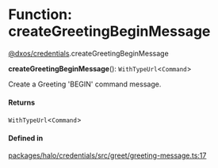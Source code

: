 # Function: createGreetingBeginMessage

[@dxos/credentials](../modules/dxos_credentials.md).createGreetingBeginMessage

**createGreetingBeginMessage**(): `WithTypeUrl`<`Command`\>

Create a Greeting 'BEGIN' command message.

#### Returns

`WithTypeUrl`<`Command`\>

#### Defined in

[packages/halo/credentials/src/greet/greeting-message.ts:17](https://github.com/dxos/dxos/blob/db8188dae/packages/halo/credentials/src/greet/greeting-message.ts#L17)
